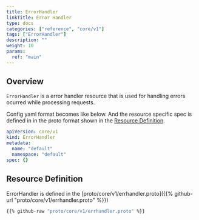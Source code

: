 ```yaml
---
title: ErrorHandler
linkTitle: Error Handler
type: docs
categories: ["reference", "core/v1"]
tags: ["ErrorHandler"]
description: ""
weight: 10
params:
  ref: "main"
---
```


## Overview

`ErrorHandler` is a error handler resource that is used for handling errors ocurred while processing requests.

Config yaml format becomes like below.
And the resource specific spec is defined in in the proto format shown in the [Resource Definition](#resource-definition).

```yaml
apiVersion: core/v1
kind: ErrorHandler
metadata:
  name: "default"
  namespace: "default"
spec: {}
```

## Resource Definition

ErrorHandler is defined in the [proto/core/v1/errhandler.proto]({{% github-url "proto/core/v1/errhandler.proto" %}})

```proto
{{% github-raw "proto/core/v1/errhandler.proto" %}}
```
